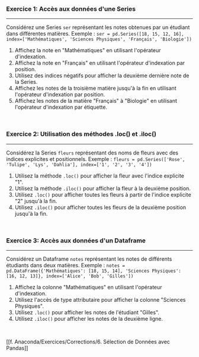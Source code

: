 ### Exercice 1: Accès aux données d'une Series

---

Considérez une Series `ser` représentant les notes obtenues par un étudiant dans différentes matières. Exemple : `ser = pd.Series([18, 15, 12, 16], index=['Mathématiques', 'Sciences Physiques', 'Français', 'Biologie'])`

1. Affichez la note en "Mathématiques" en utilisant l'opérateur d'indexation.
2. Affichez la note en "Français" en utilisant l'opérateur d'indexation par position.
3. Utilisez des indices négatifs pour afficher la deuxième dernière note de la Series.
4. Affichez les notes de la troisième matière jusqu'à la fin en utilisant l'opérateur d'indexation par position.
5. Affichez les notes de la matière "Français" à "Biologie" en utilisant l'opérateur d'indexation par étiquette.

<br>

### Exercice 2: Utilisation des méthodes .loc() et .iloc()

---

Considérez la Series `fleurs` représentant des noms de fleurs avec des indices explicites et positionnels. Exemple : `fleurs = pd.Series(['Rose', 'Tulipe', 'Lys', 'Dahlia'], index=['1', '2', '3', '4'])`

1. Utilisez la méthode `.loc()` pour afficher la fleur avec l'indice explicite "1".
2. Utilisez la méthode `.iloc()` pour afficher la fleur à la deuxième position.
3. Utilisez `.loc()` pour afficher toutes les fleurs à partir de l'indice explicite "2" jusqu'à la fin.
4. Utilisez `.iloc()` pour afficher toutes les fleurs de la deuxième position jusqu'à la fin.

<br>

### Exercice 3: Accès aux données d'un Dataframe

---

Considérez un Dataframe `notes` représentant les notes de différents étudiants dans deux matières. Exemple : `notes = pd.DataFrame({'Mathématiques': [18, 15, 14], 'Sciences Physiques': [16, 12, 13]}, index=['Alice', 'Bob', 'Gilles'])`

1. Affichez la colonne "Mathématiques" en utilisant l'opérateur d'indexation.
2. Utilisez l'accès de type attributaire pour afficher la colonne "Sciences Physiques".
3. Utilisez `.loc()` pour afficher les notes de l'étudiant "Gilles".
4. Utilisez `.iloc()` pour afficher les notes de la deuxième ligne.

<br>

[[f. Anaconda/Exercices/Corrections/6. Sélection de Données avec Pandas]]